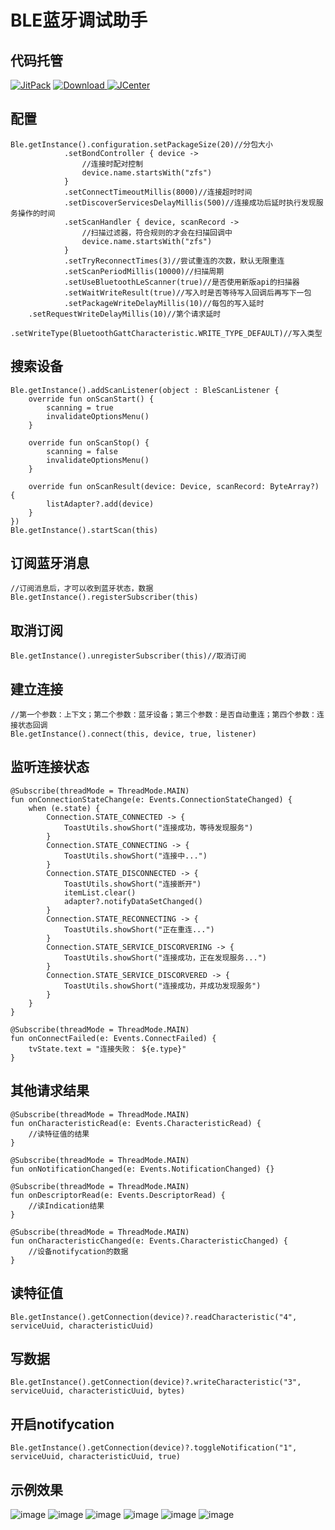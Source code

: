 # BLE蓝牙调试助手

## 代码托管
[![JitPack](https://img.shields.io/badge/JitPack-blecore-green.svg?style=flat)](https://jitpack.io/#fszeng2011/blecore)
[![Download](https://api.bintray.com/packages/fszeng2017/maven/blecore/images/download.svg) ](https://bintray.com/fszeng2017/maven/blecore/_latestVersion)
[![JCenter](https://img.shields.io/badge/JCenter-2.2.4-green.svg?style=flat)](http://jcenter.bintray.com/com/github/fszeng2011/blecore/2.2.4/)

## 配置
	
	Ble.getInstance().configuration.setPackageSize(20)//分包大小
                .setBondController { device ->
                    //连接时配对控制
                    device.name.startsWith("zfs")
                }
                .setConnectTimeoutMillis(8000)//连接超时时间
                .setDiscoverServicesDelayMillis(500)//连接成功后延时执行发现服务操作的时间
                .setScanHandler { device, scanRecord -> 
                    //扫描过滤器，符合规则的才会在扫描回调中
                    device.name.startsWith("zfs")
                }
                .setTryReconnectTimes(3)//尝试重连的次数，默认无限重连
                .setScanPeriodMillis(10000)//扫描周期
                .setUseBluetoothLeScanner(true)//是否使用新版api的扫描器
                .setWaitWriteResult(true)//写入时是否等待写入回调后再写下一包
                .setPackageWriteDelayMillis(10)//每包的写入延时
		.setRequestWriteDelayMillis(10)//第个请求延时
                .setWriteType(BluetoothGattCharacteristic.WRITE_TYPE_DEFAULT)//写入类型

## 搜索设备
    
	Ble.getInstance().addScanListener(object : BleScanListener {
        override fun onScanStart() {
            scanning = true
            invalidateOptionsMenu()
        }

        override fun onScanStop() {
            scanning = false
            invalidateOptionsMenu()
        }

        override fun onScanResult(device: Device, scanRecord: ByteArray?) {
            listAdapter?.add(device)
        }
    })
	Ble.getInstance().startScan(this)

## 订阅蓝牙消息

	//订阅消息后，才可以收到蓝牙状态，数据
	Ble.getInstance().registerSubscriber(this)

## 取消订阅
	
	Ble.getInstance().unregisterSubscriber(this)//取消订阅

## 建立连接

	//第一个参数：上下文；第二个参数：蓝牙设备；第三个参数：是否自动重连；第四个参数：连接状态回调
	Ble.getInstance().connect(this, device, true, listener)

## 监听连接状态

	@Subscribe(threadMode = ThreadMode.MAIN)
    fun onConnectionStateChange(e: Events.ConnectionStateChanged) {
        when (e.state) {
            Connection.STATE_CONNECTED -> {
                ToastUtils.showShort("连接成功，等待发现服务")
            }
            Connection.STATE_CONNECTING -> {
                ToastUtils.showShort("连接中...")
            }
            Connection.STATE_DISCONNECTED -> {
                ToastUtils.showShort("连接断开")
                itemList.clear()
                adapter?.notifyDataSetChanged()
            }
            Connection.STATE_RECONNECTING -> {
                ToastUtils.showShort("正在重连...")
            }
            Connection.STATE_SERVICE_DISCORVERING -> {
                ToastUtils.showShort("连接成功，正在发现服务...")
            }
            Connection.STATE_SERVICE_DISCORVERED -> {
                ToastUtils.showShort("连接成功，并成功发现服务")
            }
        }
    }

    @Subscribe(threadMode = ThreadMode.MAIN)
    fun onConnectFailed(e: Events.ConnectFailed) {
        tvState.text = "连接失败： ${e.type}"
    }    

## 其他请求结果

	@Subscribe(threadMode = ThreadMode.MAIN)
    fun onCharacteristicRead(e: Events.CharacteristicRead) {
        //读特征值的结果
    }

    @Subscribe(threadMode = ThreadMode.MAIN)
    fun onNotificationChanged(e: Events.NotificationChanged) {}

    @Subscribe(threadMode = ThreadMode.MAIN)
    fun onDescriptorRead(e: Events.DescriptorRead) {
        //读Indication结果
    }

	@Subscribe(threadMode = ThreadMode.MAIN)
    fun onCharacteristicChanged(e: Events.CharacteristicChanged) {
        //设备notifycation的数据
    }

## 读特征值

	Ble.getInstance().getConnection(device)?.readCharacteristic("4", serviceUuid, characteristicUuid)

## 写数据

	Ble.getInstance().getConnection(device)?.writeCharacteristic("3", serviceUuid, characteristicUuid, bytes)

## 开启notifycation

	Ble.getInstance().getConnection(device)?.toggleNotification("1", serviceUuid, characteristicUuid, true)

## 示例效果
![image](https://github.com/fszeng2011/blecore/blob/master/screenshot/device-2018-06-20-170935.png)
![image](https://github.com/fszeng2011/blecore/blob/master/screenshot/device-2018-06-20-171118.png)
![image](https://github.com/fszeng2011/blecore/blob/master/screenshot/device-2018-06-20-171141.png)
![image](https://github.com/fszeng2011/blecore/blob/master/screenshot/device-2018-06-20-171316.png)
![image](https://github.com/fszeng2011/blecore/blob/master/screenshot/device-2018-06-20-171412.png)
![image](https://github.com/fszeng2011/blecore/blob/master/screenshot/device-2018-06-20-173852.png)
